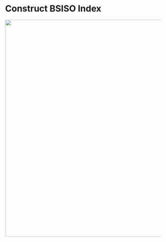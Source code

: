 # Construct BSISO Index

<p align="center">
  <img src="https://github.com/sandrolubis/BSISO_Index/blob/main/bsiso_plots.png" width="700">
</p>
